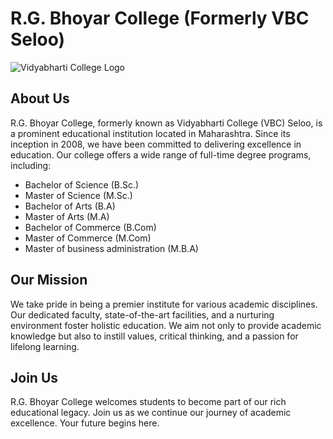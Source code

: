 # R.G. Bhoyar College (Formerly VBC Seloo)

![Vidyabharti College Logo](https://img.shields.io/badge/Vidyabharti%20College-Established%20in%202008-blue)

## About Us

R.G. Bhoyar College, formerly known as Vidyabharti College (VBC) Seloo, is a prominent educational institution located in Maharashtra. Since its inception in 2008, we have been committed to delivering excellence in education. Our college offers a wide range of full-time degree programs, including:

- Bachelor of Science (B.Sc.)
- Master of Science (M.Sc.)
- Bachelor of Arts (B.A)
- Master of Arts (M.A)
- Bachelor of Commerce (B.Com)
- Master of Commerce (M.Com)
- Master of business administration (M.B.A)

## Our Mission

We take pride in being a premier institute for various academic disciplines. Our dedicated faculty, state-of-the-art facilities, and a nurturing environment foster holistic education. We aim not only to provide academic knowledge but also to instill values, critical thinking, and a passion for lifelong learning.

## Join Us

R.G. Bhoyar College welcomes students to become part of our rich educational legacy. Join us as we continue our journey of academic excellence. Your future begins here.